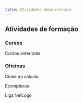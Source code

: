 ```yaml
---
title: Atividades desenvolvidas
---
```



## Atividades de formação

### Cursos
Cursos anteriores

### Oficinas
Clube do cálculo 

Ecomplexus

Liga NetLogo
